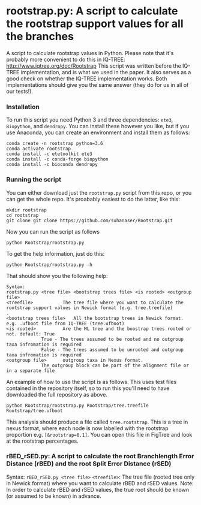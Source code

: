 # rootstrap.py: A script to calculate the rootstrap support values for all the branches
A script to calculate rootstrap values in Python. Please note that it's probably more convenient to do this in IQ-TREE: http://www.iqtree.org/doc/Rootstrap
This script was written before the IQ-TREE implementation, and is what we used in the paper. It also serves as a good check on whether the IQ-TREE implementation works. Both implementations should give you the same answer (they do for us in all of our tests!).
### Installation
To run this script you need Python 3 and three dependencies: `ete3`, `Biopython`, and `dendropy`. You can install these however you like, but if you use Anaconda, you can create an environment and install them as follows:
```
conda create -n rootstrap python=3.6
conda activate rootstrap
conda install -c etetoolkit ete3
conda install -c conda-forge biopython
conda install -c bioconda dendropy
```
### Running the script
You can either download just the `rootstrap.py` script from this repo, or you can get the whole repo. It's proabably easiest to do the latter, like this:
```
mkdir rootstrap
cd rootstrap
git clone git clone https://github.com/suhanaser/Rootstrap.git
```
Now you can run the script as follows
```
python Rootstrap/rootstrap.py
```
To get the help information, just do this:
```
python Rootstrap/rootstrap.py -h
```
That should show you the following help:
```
Syntax:
rootstrap.py <tree file> <bootstrap trees file> <is rooted> <outgroup file>
<treefile>  		 The tree file where you want to calculate the rootstrap support values in Newick format (e.g. tree.treefile)
.
<bootstrap trees file>	 All the bootstrap trees in Newick format. e.g. .ufboot file from IQ-TREE (tree.ufboot)
<is rooted>  		 Are the ML tree and the boostrap trees rooted or not. default: True
			 True - The trees assumed to be rooted and no outgroup taxa infromation is required
			 False - The trees assumed to be unrooted and outgroup taxa infromation is required
<outgroup file> 	 outgroup taxa in Nexus format.
			 The outgroup block can be part of the alignment file or in a separate file
```
An example of how to use the script is as follows. This uses test files contained in the repository itself, so to run this you'll need to have downloaded the full repository as above.
```
python Rootstrap/rootstrap.py Rootstrap/tree.treefile Rootstrap/tree.ufboot
```

This analysis should produce a file called `tree.rootstrap`. This is a tree in nexus format, where each node is now labelled with the rootstrap proportion e.g. `[&rootstrap=0.1]`. You can open this file in FigTree and look at the rootstrap percentages. 

### rBED_rSED.py: A script to calculate the root Branchlength Error Distance (rBED) and the root Split Error Distance (rSED)
Syntax:
`rBED_rSED.py <tree file>`
`<treefile>`: The tree file (rooted tree only in Newick format) where you want to calculate rBED and rSED values.
Note: In order to calculate rBED and rSED values, the true root should be known (or assumed to be known) in advance.
